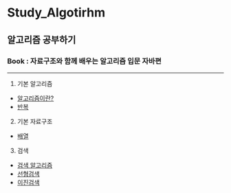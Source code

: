 # Study_Algotirhm
## 알고리즘 공부하기
### Book : 자료구조와 함께 배우는 알고리즘 입문 자바편

--- 

1. 기본 알고리즘
  - [알고리즘이란?](https://github.com/ulimy/Study_Algotirhm/blob/master/src/chap01/c01_1.java)
  - [반복](https://github.com/ulimy/Study_Algotirhm/blob/master/src/chap01/c01_2.java)
 
2. 기본 자료구조
  - [배열](https://github.com/ulimy/Study_Algotirhm/blob/master/src/chap02/c02_1.java)

3. 검색
  - [검색 알고리즘](https://github.com/ulimy/Study_Algotirhm/blob/master/src/chap03/c03_1.java)
  - [선형검색](https://github.com/ulimy/Study_Algotirhm/blob/master/src/chap03/c03_2.java)
  - [이진검색](https://github.com/ulimy/Study_Algotirhm/blob/master/src/chap03/c03_3.java)